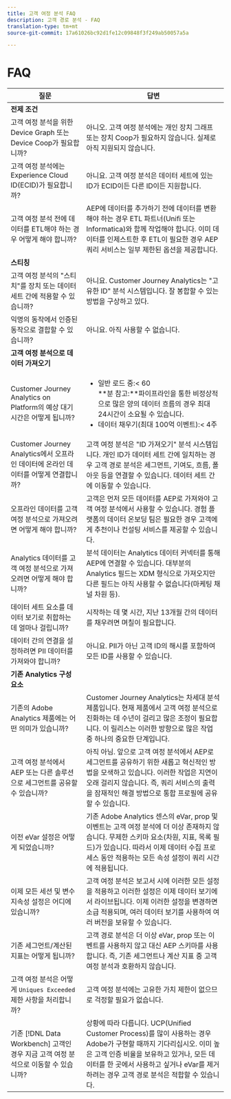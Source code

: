 ```yaml
---
title: 고객 여정 분석 FAQ
description: 고객 경로 분석 - FAQ
translation-type: tm+mt
source-git-commit: 17a61026bc92d1fe12c09848f3f249ab50057a5a

---
```



# FAQ

| 질문 | 답변 |
|---|---|
| **전제 조건** |  |
| 고객 여정 분석을 위한 Device Graph 또는 Device Coop가 필요합니까? | 아니오. 고객 여정 분석에는 개인 장치 그래프 또는 장치 Coop가 필요하지 않습니다. 실제로 아직 지원되지 않습니다. |
| 고객 여정 분석에는 Experience Cloud ID(ECID)가 필요합니까? | 아니요. 고객 여정 분석은 데이터 세트에 있는 ID가 ECID이든 다른 ID이든 지원합니다. |
| 고객 여정 분석 전에 데이터를 ETL해야 하는 경우 어떻게 해야 합니까? | AEP에 데이터를 추가하기 전에 데이터를 변환해야 하는 경우 ETL 파트너(Unifi 또는 Informatica)와 함께 작업해야 합니다. 이미 데이터를 인제스트한 후 ETL이 필요한 경우 AEP 쿼리 서비스는 일부 제한된 옵션을 제공합니다. |
| **스티칭** |  |
| 고객 여정 분석의 &quot;스티치&quot;를 장치 또는 데이터 세트 간에 적용할 수 있습니까? | 아니요. Customer Journey Analytics는 &quot;고유한 ID&quot; 분석 시스템입니다. 잘 봉합할 수 있는 방법을 구상하고 있다. |
| 익명의 동작에서 인증된 동작으로 결합할 수 있습니까? | 아니요. 아직 사용할 수 없습니다. |
| **고객 여정 분석으로 데이터 가져오기** |  |
| Customer Journey Analytics on Platform의 예상 대기 시간은 어떻게 됩니까? | <ul><li>일반 로드 중:&lt; 60<br>**분 참고:**파이프라인을 통한 비정상적으로 많은 양의 데이터 흐름의 경우 최대 24시간이 소요될 수 있습니다.</li><li>데이터 채우기(최대 100억 이벤트):&lt; 4주</li></ul> |
| Customer Journey Analytics에서 오프라인 데이터에 온라인 데이터를 어떻게 연결합니까? | 고객 여정 분석은 &quot;ID 가져오기&quot; 분석 시스템입니다. 개인 ID가 데이터 세트 간에 일치하는 경우 고객 경로 분석은 세그먼트, 기여도, 흐름, 폴아웃 등을 연결할 수 있습니다. 데이터 세트 간에 이동할 수 있습니다. |
| 오프라인 데이터를 고객 여정 분석으로 가져오려면 어떻게 해야 합니까? | 고객은 먼저 모든 데이터를 AEP로 가져와야 고객 여정 분석에서 사용할 수 있습니다. 경험 플랫폼의 데이터 온보딩 팀은 필요한 경우 고객에게 추천이나 컨설팅 서비스를 제공할 수 있습니다. |
| Analytics 데이터를 고객 여정 분석으로 가져오려면 어떻게 해야 합니까? | 분석 데이터는 Analytics 데이터 커넥터를 통해 AEP에 연결할 수 있습니다. 대부분의 Analytics 필드는 XDM 형식으로 가져오지만 다른 필드는 아직 사용할 수 없습니다(마케팅 채널 차원 등). |
| 데이터 세트 요소를 데이터 보기로 취합하는 데 얼마나 걸립니까? | 시작하는 데 몇 시간, 지난 13개월 간의 데이터를 채우려면 며칠이 필요합니다. |
| 데이터 간의 연결을 설정하려면 PII 데이터를 가져와야 합니까? | 아니요. PII가 아닌 고객 ID의 해시를 포함하여 모든 ID를 사용할 수 있습니다. |
| **기존 Analytics 구성 요소** |  |
| 기존의 Adobe Analytics 제품에는 어떤 의미가 있습니까? | Customer Journey Analytics는 차세대 분석 제품입니다. 현재 제품에서 고객 여정 분석으로 진화하는 데 수년이 걸리고 많은 조정이 필요합니다. 이 릴리스는 이러한 방향으로 많은 작업 중 하나의 중요한 단계입니다. |
| 고객 여정 분석에서 AEP 또는 다른 솔루션으로 세그먼트를 공유할 수 있습니까? | 아직 아님. 앞으로 고객 여정 분석에서 AEP로 세그먼트를 공유하기 위한 새롭고 혁신적인 방법을 모색하고 있습니다. 이러한 작업은 지연이 오래 걸리지 않습니다. 즉, 쿼리 서비스의 출력을 잠재적인 해결 방법으로 통합 프로필에 공유할 수 있습니다. |
| 이전 eVar 설정은 어떻게 되었습니까? | 기존 Adobe Analytics 센스의 eVar, prop 및 이벤트는 고객 여정 분석에 더 이상 존재하지 않습니다. 무제한 스키마 요소(차원, 지표, 목록 필드)가 있습니다. 따라서 이제 데이터 수집 프로세스 동안 적용하는 모든 속성 설정이 쿼리 시간에 적용됩니다. |
| 이제 모든 세션 및 변수 지속성 설정은 어디에 있습니까? | 고객 여정 분석은 보고서 시에 이러한 모든 설정을 적용하고 이러한 설정은 이제 데이터 보기에서 라이브됩니다. 이제 이러한 설정을 변경하면 소급 적용되며, 여러 데이터 보기를 사용하여 여러 버전을 보유할 수 있습니다. |
| 기존 세그먼트/계산된 지표는 어떻게 됩니까? | 고객 경로 분석은 더 이상 eVar, prop 또는 이벤트를 사용하지 않고 대신 AEP 스키마를 사용합니다. 즉, 기존 세그먼트나 계산 지표 중 고객 여정 분석과 호환하지 않습니다. |
| 고객 여정 분석은 어떻게 `Uniques Exceeded` 제한 사항을 처리합니까? | 고객 여정 분석에는 고유한 가치 제한이 없으므로 걱정할 필요가 없습니다. |
| 기존 [!DNL Data Workbench] 고객인 경우 지금 고객 여정 분석으로 이동할 수 있습니까? | 상황에 따라 다릅니다. UCP(Unified Customer Process)를 많이 사용하는 경우 Adobe가 구현할 때까지 기다리십시오. 이미 높은 고객 인증 비율을 보유하고 있거나, 모든 데이터를 한 곳에서 사용하고 싶거나 eVar를 제거하려는 경우 고객 경로 분석은 적합할 수 있습니다. |

